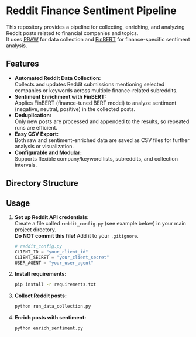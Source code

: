 # Reddit Finance Sentiment Pipeline

This repository provides a pipeline for collecting, enriching, and analyzing Reddit posts related to financial companies and topics.  
It uses [PRAW](https://praw.readthedocs.io/en/stable/) for data collection and [FinBERT](https://huggingface.co/yiyanghkust/finbert-tone) for finance-specific sentiment analysis.

## Features

- **Automated Reddit Data Collection:**  
  Collects and updates Reddit submissions mentioning selected companies or keywords across multiple finance-related subreddits.
- **Sentiment Enrichment with FinBERT:**  
  Applies FinBERT (finance-tuned BERT model) to analyze sentiment (negative, neutral, positive) in the collected posts.
- **Deduplication:**  
  Only new posts are processed and appended to the results, so repeated runs are efficient.
- **Easy CSV Export:**  
  Both raw and sentiment-enriched data are saved as CSV files for further analysis or visualization.
- **Configurable and Modular:**  
  Supports flexible company/keyword lists, subreddits, and collection intervals.

## Directory Structure

## Usage

1. **Set up Reddit API credentials:**  
   Create a file called `reddit_config.py` (see example below) in your main project directory.  
   **Do NOT commit this file!** Add it to your `.gitignore`.

   ```python
   # reddit_config.py
   CLIENT_ID = "your_client_id"
   CLIENT_SECRET = "your_client_secret"
   USER_AGENT = "your_user_agent"
   ```
   
2. **Install requirements:**
   ```sh
   pip install -r requirements.txt
   ```
   
3. **Collect Reddit posts:**
   ```sh
   python run_data_collection.py
   ```
4. **Enrich posts with sentiment:**
   ```sh
   python enrich_sentiment.py
   ```
